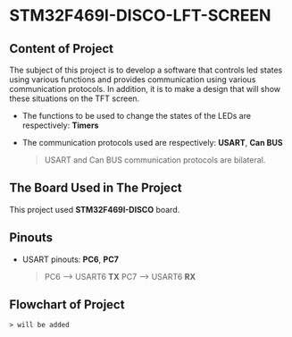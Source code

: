 
# STM32F469I-DISCO-LFT-SCREEN

## Content of Project

The subject of this project is to develop a software that controls led states using various functions and provides communication using various communication protocols. In addition, it is to make a design that will show these situations on the TFT screen.

- The functions to be used to change the states of the LEDs are respectively: **Timers**

- The communication protocols used are respectively: **USART**, **Can BUS**
	> USART and Can BUS communication protocols are bilateral.

## The Board Used in The Project

This project used **STM32F469I-DISCO** board.

## Pinouts

- USART pinouts: **PC6**, **PC7**
	> PC6 --> USART6 **TX**
	> PC7 --> USART6 **RX**

## Flowchart of Project

	> will be added